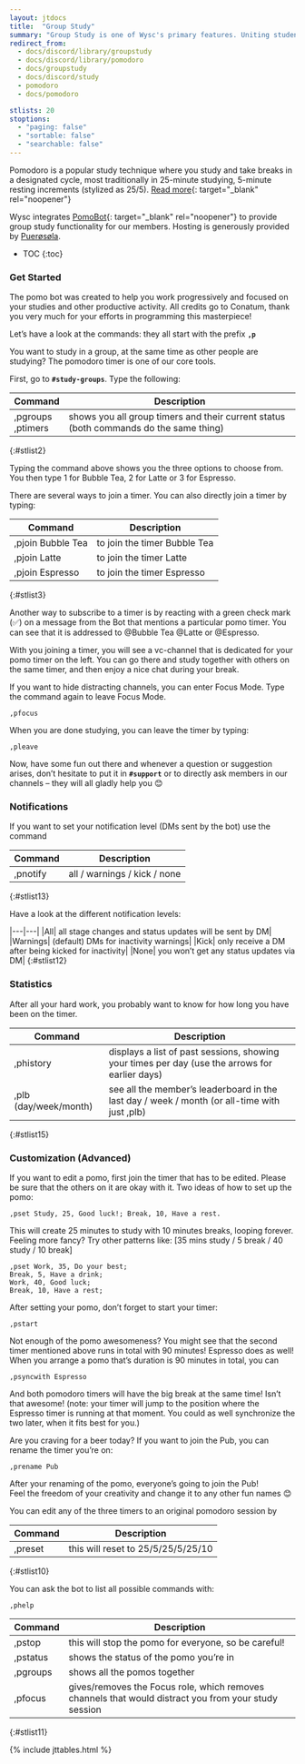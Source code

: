 ```yaml
---
layout: jtdocs
title:  "Group Study"
summary: "Group Study is one of Wysc's primary features. Uniting students from across borders, timezones, and subjects, Wysc's Group Study services help create a warm, comfortable environment for everyone to study together."
redirect_from:
  - docs/discord/library/groupstudy
  - docs/discord/library/pomodoro
  - docs/groupstudy
  - docs/discord/study
  - pomodoro
  - docs/pomodoro

stlists: 20
stoptions:
  - "paging: false"
  - "sortable: false"
  - "searchable: false"
---
```


Pomodoro is a popular study technique where you study and take breaks in a designated cycle, most traditionally in 25-minute studying, 5-minute resting increments (stylized as 25/5). [Read more](https://en.wikipedia.org/wiki/Pomodoro_Technique){: target="_blank" rel="noopener"}

Wysc integrates [PomoBot](https://github.com/Intery/PomoBot){: target="_blank" rel="noopener"} to provide group study functionality for our members. Hosting is generously provided by [Puerøsøla](/docs/credits#PomoBot).


* TOC
{:toc}


### Get Started

The pomo bot was created to help you work progressively and focused on your studies and other productive activity. All credits go to Conatum, thank you very much for your efforts in programming this masterpiece!

Let’s have a look at the commands: they all start with the prefix **`,p`**

You want to study in a group, at the same time as other people are studying? The pomodoro timer is one of our core tools.

First, go to **`#study-groups`**. Type the following:

|Command|Description|
|---|---|
|,pgroups<br>,ptimers|shows you all group timers and their current status (both commands do the same thing)|
{:#stlist2}

Typing the command above shows you the three options to choose from. You then type 1 for Bubble Tea, 2 for Latte or 3 for Espresso.

There are several ways to join a timer. You can also directly join a timer by typing:

|Command|Description|
|---|---|
|,pjoin Bubble Tea|   to join the timer Bubble Tea|
|,pjoin Latte|        to join the timer Latte|
|,pjoin Espresso|     to join the timer Espresso|
{:#stlist3}

Another way to subscribe to a timer is by reacting with a green check mark (✅) on a message from the Bot that mentions a particular pomo timer. You can see that it is addressed to @Bubble Tea @Latte or @Espresso.

With you joining a timer, you will see a vc-channel that is dedicated for your pomo timer on the left. You can go there and study together with others on the same timer, and then enjoy a nice chat during your break.

If you want to hide distracting channels, you can enter Focus Mode. Type the command again to leave Focus Mode.

```
,pfocus
```

When you are done studying, you can leave the timer by typing:

```
,pleave
```

Now, have some fun out there and whenever a question or suggestion arises, don’t hesitate to put it in **`#support`** or to directly ask members in our channels – they will all gladly help you 😊 


### Notifications

If you want to set your notification level (DMs sent by the bot) use the command

|Command|Description|
|---|---|
|,pnotify|          all / warnings / kick / none|
{:#stlist13}


Have a look at the different notification levels:

|---|---|
|All|               all stage changes and status updates will be sent by DM|
|Warnings|          (default) DMs for inactivity warnings|
|Kick|              only receive a DM after being kicked for inactivity|
|None|              you won’t get any status updates via DM|
{:#stlist12}


### Statistics

After all your hard work, you probably want to know for how long you have been on the timer. 

|Command|Description|
|---|---|
|,phistory|                 displays a list of past sessions, showing your times per day (use the arrows for earlier days)|
|,plb (day/week/month)|     see all the member’s leaderboard in the last day / week / month (or all-time with just ,plb)|
{:#stlist15}


### Customization (Advanced)


If you want to edit a pomo, first join the timer that has to be edited. Please be sure that the others on it are okay with it. Two ideas of how to set up the pomo:

```
,pset Study, 25, Good luck!; Break, 10, Have a rest.
```

This will create 25 minutes to study with 10 minutes breaks, looping forever. Feeling more fancy? Try other patterns like: [35 mins study / 5 break / 40 study / 10 break]

```
,pset Work, 35, Do your best;
Break, 5, Have a drink;
Work, 40, Good luck;
Break, 10, Have a rest;
```


After setting your pomo, don’t forget to start your timer:

```
,pstart
```

Not enough of the pomo awesomeness? You might see that the second timer mentioned above runs in total with 90 minutes! Espresso does as well! When you arrange a pomo that’s duration is 90 minutes in total, you can


```
,psyncwith Espresso
```

And both pomodoro timers will have the big break at the same time! Isn’t that awesome! (note: your timer will jump to the position where the Espresso timer is running at that moment. You could as well synchronize the two later, when it fits best for you.)



Are you craving for a beer today? If you want to join the Pub, you can rename the timer you’re on:

```
,prename Pub
```

After your renaming of the pomo, everyone’s going to join the Pub!  
Feel the freedom of your creativity and change it to any other fun names 😊


You can edit any of the three timers to an original pomodoro session by

|Command|Description|
|---|---|
|,preset|           this will reset to 25/5/25/5/25/10|
{:#stlist10}



You can ask the bot to list all possible commands with:

```
,phelp
```

|Command|Description|
|---|---|
|,pstop|            this will stop the pomo for everyone, so be careful!|
|,pstatus|          shows the status of the pomo you’re in|
|,pgroups|          shows all the pomos together|
|,pfocus|           gives/removes the Focus role, which removes channels that would distract you from your study session|
{:#stlist11}



{% include jttables.html %}
